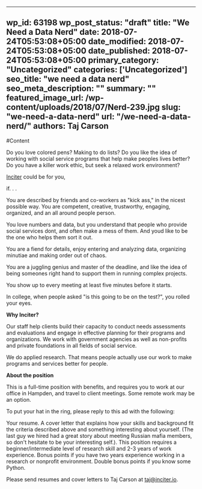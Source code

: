 
---
wp_id: 63198
wp_post_status: "draft" 
title: "We Need a Data Nerd"
date: 2018-07-24T05:53:08+05:00
date_modified: 2018-07-24T05:53:08+05:00
date_published: 2018-07-24T05:53:08+05:00
primary_category: "Uncategorized"
categories: ['Uncategorized'] 
seo_title: "we need a data nerd"
seo_meta_description: ""
summary: "" 
featured_image_url: /wp-content/uploads/2018/07/Nerd-239.jpg
slug: "we-need-a-data-nerd"
url: "/we-need-a-data-nerd/"
authors: Taj Carson
---

#Content

Do you love colored pens? Making to do lists? Do you like the idea of working with social service programs that help make peoples lives better? Do you have a killer work ethic, but seek a relaxed work environment?

[Inciter](http://www.inciter.io) could be for you,

if. . .

You are described by friends and co-workers as "kick ass," in the nicest possible way. You are competent, creative, trustworthy, engaging, organized, and an all around people person.

You love numbers and data, but you understand that people who provide social services dont, and often make a mess of them. And youd like to be the one who helps them sort it out.

You are a fiend for details, enjoy entering and analyzing data, organizing minutiae and making order out of chaos.

You are a juggling genius and master of the deadline, and like the idea of being someones right hand to support them in running complex projects.

You show up to every meeting at least five minutes before it starts.

In college, when people asked "is this going to be on the test?", you rolled your eyes.

**Why Inciter?**

Our staff help clients build their capacity to conduct needs assessments and evaluations and engage in effective planning for their programs and organizations. We work with government agencies as well as non-profits and private foundations in all fields of social service.

We do applied research. That means people actually use our work to make programs and services better for people.

**About the position**

This is a full-time position with benefits, and requires you to work at our office in Hampden, and travel to client meetings. Some remote work may be an option.

To put your hat in the ring, please reply to this ad with the following:

 Your resume.
 A cover letter that explains how your skills and background fit the criteria described above and something interesting about yourself. (The last guy we hired had a great story about meeting Russian mafia members, so don't hesitate to be your interesting self.).
 This position requires a beginner/intermediate level of research skill and 2-3 years of work experience.
Bonus points if you have two years experience working in a research or nonprofit environment.
 Double bonus points if you know some Python.

Please send resumes and cover letters to Taj Carson at [taj@inciter.io](mailto:taj@inciter.io).

